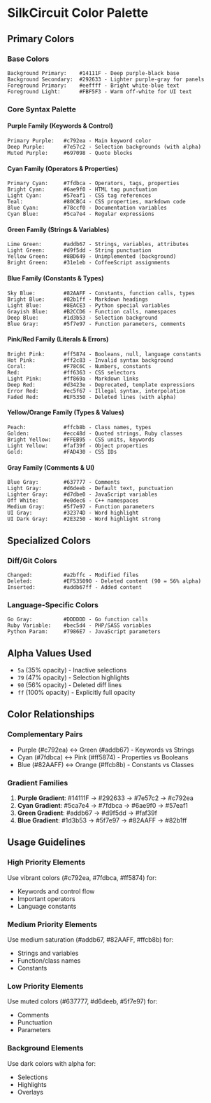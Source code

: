 # SilkCircuit Color Palette

## Primary Colors

### Base Colors

```
Background Primary:    #14111F - Deep purple-black base
Background Secondary:  #292633 - Lighter purple-gray for panels
Foreground Primary:    #eeffff - Bright white-blue text
Foreground Light:      #FBF5F3 - Warm off-white for UI text
```

### Core Syntax Palette

#### Purple Family (Keywords & Control)

```
Primary Purple:   #c792ea - Main keyword color
Deep Purple:      #7e57c2 - Selection backgrounds (with alpha)
Muted Purple:     #697098 - Quote blocks
```

#### Cyan Family (Operators & Properties)

```
Primary Cyan:     #7fdbca - Operators, tags, properties
Bright Cyan:      #6ae9f0 - HTML tag punctuation
Light Cyan:       #57eaf1 - CSS tag references
Teal:             #80CBC4 - CSS properties, markdown code
Blue Cyan:        #78ccf0 - Documentation variables
Cyan Blue:        #5ca7e4 - Regular expressions
```

#### Green Family (Strings & Variables)

```
Lime Green:       #addb67 - Strings, variables, attributes
Light Green:      #d9f5dd - String punctuation
Yellow Green:     #8BD649 - Unimplemented (background)
Bright Green:     #31e1eb - CoffeeScript assignments
```

#### Blue Family (Constants & Types)

```
Sky Blue:         #82AAFF - Constants, function calls, types
Bright Blue:      #82b1ff - Markdown headings
Light Blue:       #8EACE3 - Python special variables
Grayish Blue:     #B2CCD6 - Function calls, namespaces
Deep Blue:        #1d3b53 - Selection background
Blue Gray:        #5f7e97 - Function parameters, comments
```

#### Pink/Red Family (Literals & Errors)

```
Bright Pink:      #ff5874 - Booleans, null, language constants
Hot Pink:         #ff2c83 - Invalid syntax background
Coral:            #F78C6C - Numbers, constants
Red:              #ff6363 - CSS selectors
Light Pink:       #ff869a - Markdown links
Deep Red:         #d3423e - Deprecated, template expressions
Error Red:        #ec5f67 - Illegal syntax, interpolation
Faded Red:        #EF5350 - Deleted lines (with alpha)
```

#### Yellow/Orange Family (Types & Values)

```
Peach:            #ffcb8b - Class names, types
Golden:           #ecc48d - Quoted strings, Ruby classes
Bright Yellow:    #FFEB95 - CSS units, keywords
Light Yellow:     #faf39f - Object properties
Gold:             #FAD430 - CSS IDs
```

#### Gray Family (Comments & UI)

```
Blue Gray:        #637777 - Comments
Light Gray:       #d6deeb - Default text, punctuation
Lighter Gray:     #d7dbe0 - JavaScript variables
Off White:        #e0dec6 - C++ namespaces
Medium Gray:      #5f7e97 - Function parameters
UI Gray:          #32374D - Word highlight
UI Dark Gray:     #2E3250 - Word highlight strong
```

## Specialized Colors

### Diff/Git Colors

```
Changed:          #a2bffc - Modified files
Deleted:          #EF535090 - Deleted content (90 = 56% alpha)
Inserted:         #addb67ff - Added content
```

### Language-Specific Colors

```
Go Gray:          #DDDDDD - Go function calls
Ruby Variable:    #bec5d4 - PHP/SASS variables
Python Param:     #7986E7 - JavaScript parameters
```

## Alpha Values Used

- `5a` (35% opacity) - Inactive selections
- `79` (47% opacity) - Selection highlights
- `90` (56% opacity) - Deleted diff lines
- `ff` (100% opacity) - Explicitly full opacity

## Color Relationships

### Complementary Pairs

- Purple (#c792ea) ↔ Green (#addb67) - Keywords vs Strings
- Cyan (#7fdbca) ↔ Pink (#ff5874) - Properties vs Booleans
- Blue (#82AAFF) ↔ Orange (#ffcb8b) - Constants vs Classes

### Gradient Families

1. **Purple Gradient**: #14111F → #292633 → #7e57c2 → #c792ea
2. **Cyan Gradient**: #5ca7e4 → #7fdbca → #6ae9f0 → #57eaf1
3. **Green Gradient**: #addb67 → #d9f5dd → #faf39f
4. **Blue Gradient**: #1d3b53 → #5f7e97 → #82AAFF → #82b1ff

## Usage Guidelines

### High Priority Elements

Use vibrant colors (#c792ea, #7fdbca, #ff5874) for:

- Keywords and control flow
- Important operators
- Language constants

### Medium Priority Elements

Use medium saturation (#addb67, #82AAFF, #ffcb8b) for:

- Strings and variables
- Function/class names
- Constants

### Low Priority Elements

Use muted colors (#637777, #d6deeb, #5f7e97) for:

- Comments
- Punctuation
- Parameters

### Background Elements

Use dark colors with alpha for:

- Selections
- Highlights
- Overlays
